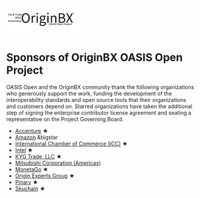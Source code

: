 <img src="artwork/OriginBX_OASIS_logo_blk_1.png" width="200">

# Sponsors of OriginBX OASIS Open Project

OASIS Open and the OriginBX community thank the following organizations who generously support the work, funding the development of the interoperability standards and open source tools that their organizations and customers depend on. Starred organizations have taken the additional step of signing the enterprise contributor license agreement and seating a representative on the Project Governing Board. 

- [Accenture](https://www.accenture.com/us-en) &bigstar; 
- [Amazon](https://www.amazon.com/) &bigstar
- [International Chamber of Commerce (ICC)](https://iccwbo.org/) &bigstar;
- [Intel](https://www.intel.com/) &bigstar;
- [KYG Trade, LLC](https://www.kyg.trade/) &bigstar; 
- [Mitsubishi Corporation (Americas)](https://www.mitsubishicorp.com/us/en/mca/)
- [MonetaGo](https://www.monetago.com/) &bigstar;
- [Origin Experts Group](https://www.originexpertsgroup.com/) &bigstar;
- [Pinary](https://pinaryinc.com/home/) &bigstar;
- [Skuchain](https://www.skuchain.com/) &bigstar;
